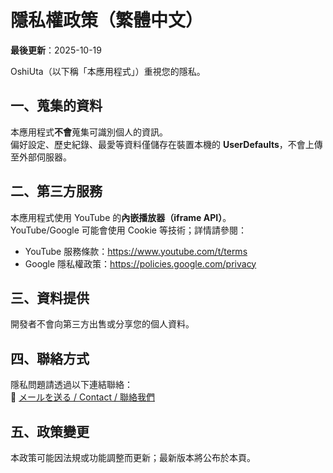 # 隱私權政策（繁體中文）

**最後更新**：2025-10-19

OshiUta（以下稱「本應用程式」）重視您的隱私。

## 一、蒐集的資料
本應用程式**不會**蒐集可識別個人的資訊。  
偏好設定、歷史紀錄、最愛等資料僅儲存在裝置本機的 **UserDefaults**，不會上傳至外部伺服器。

## 二、第三方服務
本應用程式使用 YouTube 的**內嵌播放器（iframe API）**。  
YouTube/Google 可能會使用 Cookie 等技術；詳情請參閱：

- YouTube 服務條款：https://www.youtube.com/t/terms  
- Google 隱私權政策：https://policies.google.com/privacy

## 三、資料提供
開發者不會向第三方出售或分享您的個人資料。

## 四、聯絡方式
隱私問題請透過以下連結聯絡：  
📧 <a href="#" onclick="location.href='mailto:' + 'taida.agent' + '@' + 'gmail.com'; return false;">メールを送る / Contact / 聯絡我們</a>

## 五、政策變更
本政策可能因法規或功能調整而更新；最新版本將公布於本頁。